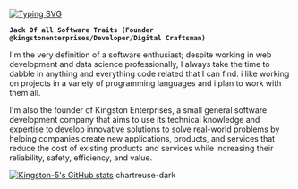 [![Typing SVG](https://readme-typing-svg.demolab.com?font=Fira+Code&pause=1000&color=02A700&background=000000&center=true&vCenter=true&multiline=true&width=500&height=100&lines=Kingston-5;Founder+%40+Kingston-Enterprises)](https://git.io/typing-svg)

**`Jack Of all Software Traits (Founder @kingstonenterprises/Developer/Digital Craftsman)`**

I`m the very definition of a software enthusiast; despite working in web development and data science professionally, I always take the time to dabble in anything and everything code related that I can find. i like working on projects in a variety of programming languages and i plan to work with them all.

I'm also the founder of Kingston Enterprises, a small general software development company that aims to use its technical knowledge and expertise to develop innovative solutions to solve real-world problems by helping companies create new applications, products, and services that reduce the cost of existing products and services while increasing their reliability, safety, efficiency, and value.

[![Kingston-5's GitHub stats](https://github-readme-stats.vercel.app/api?username=Kingston-5&theme=dark&show_icons=true)](https://github.com/anuraghazra/github-readme-stats)
chartreuse-dark
